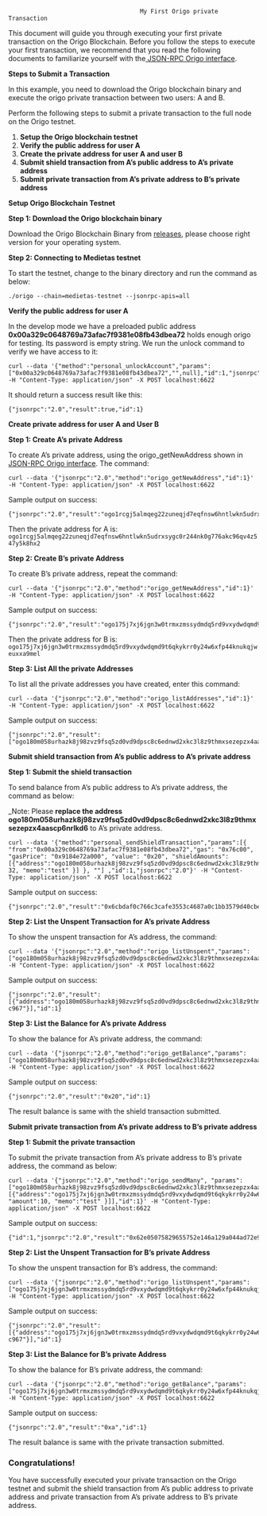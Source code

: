                                          My First Origo private Transaction

This document will guide you through executing your first private transaction on the Origo Blockchain. Before you follow the steps to execute your first transaction, we recommend that you read the following documents to familiarize yourself with the[ JSON-RPC Origo interface](private_transaction.md).

**Steps to Submit a Transaction**

In this example,  you need to download the Origo blockchain binary and execute the origo private transaction between two users: A and B.

Perform the following steps to submit a private transaction to the full node on the Origo testnet.



1. **Setup the Origo blockchain testnet**
2. **Verify the public address for user A**
3. **Create the private address for user A and user B**
4. **Submit shield transaction from A’s public address to A’s private address**
5. **Submit private transaction from A’s private address to B’s private address**

**Setup Origo Blockchain Testnet**

**Step 1: Download the Origo blockchain binary**

Download the Origo Blockchain Binary from [releases](https://github.com/origolab/origo-binary/releases), please choose right version for your operating system.

**Step 2: Connecting to Medietas testnet**

To start the testnet,  change to the binary directory and run the command as below:


```
./origo --chain=medietas-testnet --jsonrpc-apis=all
```


**Verify the public address for user A**

In the develop mode we have a preloaded public address **0x00a329c0648769a73afac7f9381e08fb43dbea72** holds enough origo for testing. Its password is empty string. We run the unlock command to verify we have access to it:

```
curl --data '{"method":"personal_unlockAccount","params":["0x00a329c0648769a73afac7f9381e08fb43dbea72","",null],"id":1,"jsonrpc":"2.0"}' -H "Content-Type: application/json" -X POST localhost:6622
```

It should return a success result like this:


```
{"jsonrpc":"2.0","result":true,"id":1}
```


**Create private address for user A and User B**

**Step 1: Create A’s private Address**

To create A’s private address, using the origo_getNewAddress shown in [JSON-RPC Origo interface](https://github.com/origolab/origo-binary/blob/master/docs/private_transaction.md). The command:


```
curl --data '{"jsonrpc":"2.0","method":"origo_getNewAddress","id":1}' -H "Content-Type: application/json" -X POST localhost:6622
```


Sample output on success:


```
{"jsonrpc":"2.0","result":"ogo1rcgj5almqeg22zuneqjd7eqfnsw6hntlwkn5udrxsygc0r244nk0g776akc96qv4z547y5k8hx2","id":1}
```


Then the private address for A is:` ogo1rcgj5almqeg22zuneqjd7eqfnsw6hntlwkn5udrxsygc0r244nk0g776akc96qv4z547y5k8hx2`

**Step 2: Create B’s private Address**

To create B’s private address, repeat the command:


```
curl --data '{"jsonrpc":"2.0","method":"origo_getNewAddress","id":1}' -H "Content-Type: application/json" -X POST localhost:6622
```


 Sample output on success:


```
{"jsonrpc":"2.0","result":"ogo175j7xj6jgn3w0trmxzmssydmdq5rd9vxydwdqmd9t6qkykrr0y24w6xfp44knukqjweuxxa9mel","id":1}
```


Then the private address for B is:` ogo175j7xj6jgn3w0trmxzmssydmdq5rd9vxydwdqmd9t6qkykrr0y24w6xfp44knukqjweuxxa9mel`

**Step 3: List All the private Addresses**

To list all the private addresses you have created, enter this command:


```
curl --data '{"jsonrpc":"2.0","method":"origo_listAddresses","id":1}' -H "Content-Type: application/json" -X POST localhost:6622
```


 Sample output on success:


```
{"jsonrpc":"2.0","result":["ogo180m058urhazk8j98zvz9fsq5zd0vd9dpsc8c6ednwd2xkc3l8z9thmxsezepzx4aascp6nrlkd6","ogo175j7xj6jgn3w0trmxzmssydmdq5rd9vxydwdqmd9t6qkykrr0y24w6xfp44knukqjweuxxa9mel","ogo1rcgj5almqeg22zuneqjd7eqfnsw6hntlwkn5udrxsygc0r244nk0g776akc96qv4z547y5k8hx2"],"id":1}
```


**Submit shield transaction from A’s public address to A’s private address**

**Step 1: Submit the shield transaction**

To send balance from A’s public address to A’s private address, the command as below:

_Note: Please **replace the address ogo180m058urhazk8j98zvz9fsq5zd0vd9dpsc8c6ednwd2xkc3l8z9thmxsezepzx4aascp6nrlkd6** to A’s private address.

```
curl --data '{"method":"personal_sendShieldTransaction","params":[{ "from":"0x00a329c0648769a73afac7f9381e08fb43dbea72","gas": "0x76c00", "gasPrice": "0x9184e72a000", "value": "0x20", "shieldAmounts": [{"address":"ogo180m058urhazk8j98zvz9fsq5zd0vd9dpsc8c6ednwd2xkc3l8z9thmxsezepzx4aascp6nrlkd6","amount": 32, "memo":"test" }] }, ""] ,"id":1,"jsonrpc":"2.0"}' -H "Content-Type: application/json" -X POST localhost:6622
```


 Sample output on success:


```
{"jsonrpc":"2.0","result":"0x6cbdaf0c766c3cafe3553c4687a0c1bb3579d40cbe016806d5225e7ed6c6bcfd","id":1}
```


**Step 2: List the Unspent Transaction for A’s private Address**

To show the unspent transaction for A’s address, the command:


```
curl --data '{"jsonrpc":"2.0","method":"origo_listUnspent","params":["ogo180m058urhazk8j98zvz9fsq5zd0vd9dpsc8c6ednwd2xkc3l8z9thmxsezepzx4aascp6nrlkd6"],"id":1}' -H "Content-Type: application/json" -X POST localhost:6622
```


 Sample output on success:


```
{"jsonrpc":"2.0","result":[{"address":"ogo180m058urhazk8j98zvz9fsq5zd0vd9dpsc8c6ednwd2xkc3l8z9thmxsezepzx4aascp6nrlkd6","amount":"0x20","change":false,"confirmations":"0x0","jsindex":"0x0","jsoutindex":"0x0","memo":"","outindex":"0x0","spendable":true,"txid":"0x5dfe…c967"}],"id":1}
```


**Step 3: List the Balance for A’s private Address**

To show the balance for A’s private address, the command:


```
curl --data '{"jsonrpc":"2.0","method":"origo_getBalance","params":["ogo180m058urhazk8j98zvz9fsq5zd0vd9dpsc8c6ednwd2xkc3l8z9thmxsezepzx4aascp6nrlkd6"],"id":1}' -H "Content-Type: application/json" -X POST localhost:6622
```


Sample output on success:


```
{"jsonrpc":"2.0","result":"0x20","id":1}
```


The result balance is same with the shield transaction submitted.

**Submit private transaction from A’s private address to B’s private address**

**Step 1: Submit the private transaction**

To submit the private transaction from A’s private address to B’s private address, the command as below:


```
curl --data '{"jsonrpc":"2.0","method":"origo_sendMany", "params":["ogo180m058urhazk8j98zvz9fsq5zd0vd9dpsc8c6ednwd2xkc3l8z9thmxsezepzx4aascp6nrlkd6", [{"address":"ogo175j7xj6jgn3w0trmxzmssydmdq5rd9vxydwdqmd9t6qkykrr0y24w6xfp44knukqjweuxxa9mel", "amount":10, "memo":"test" }]],"id":1}' -H "Content-Type: application/json" -X POST localhost:6622
```


 Sample output on success:


```
{"id":1,"jsonrpc":"2.0","result":"0x62e05075829655752e146a129a044ad72e95ce33e48ff48118b697e15e7b41e4"}
```


**Step 2: List the Unspent Transaction for B’s private Address**

To show the unspent transaction for B’s address, the command:


```
curl --data '{"jsonrpc":"2.0","method":"origo_listUnspent","params":["ogo175j7xj6jgn3w0trmxzmssydmdq5rd9vxydwdqmd9t6qkykrr0y24w6xfp44knukqjweuxxa9mel"],"id":1}' -H "Content-Type: application/json" -X POST localhost:6622
```


 Sample output on success:


```
{"jsonrpc":"2.0","result":[{"address":"ogo175j7xj6jgn3w0trmxzmssydmdq5rd9vxydwdqmd9t6qkykrr0y24w6xfp44knukqjweuxxa9mel","amount":"0xa","change":false,"confirmations":"0x0","jsindex":"0x0","jsoutindex":"0x0","memo":"","outindex":"0x0","spendable":true,"txid":"0x5dfe…c967"}],"id":1}
```


**Step 3: List the Balance for B’s private Address**

To show the balance for B’s private address, the command:


```
curl --data '{"jsonrpc":"2.0","method":"origo_getBalance","params":["ogo175j7xj6jgn3w0trmxzmssydmdq5rd9vxydwdqmd9t6qkykrr0y24w6xfp44knukqjweuxxa9mel"],"id":1}' -H "Content-Type: application/json" -X POST localhost:6622
```


Sample output on success:


```
{"jsonrpc":"2.0","result":"0xa","id":1}
```


The result balance is same with the private transaction submitted.


### **Congratulations!**

You have successfully executed your private transaction on the Origo testnet and submit the shield transaction from A’s public address to private address and private transaction from A’s private address to B’s private address.


<!-- Docs to Markdown version 1.0β17 -->
